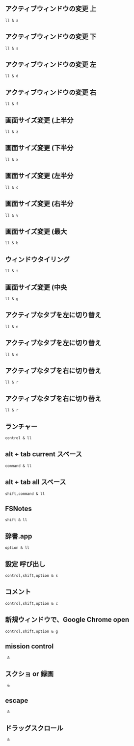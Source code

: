 ## アクティブウィンドウの変更 上
```
ll & a
```
## アクティブウィンドウの変更 下
```
ll & s
```
## アクティブウィンドウの変更 左
```
ll & d
```
## アクティブウィンドウの変更 右
```
ll & f
```
## 画面サイズ変更 (上半分
```
ll & z
```
## 画面サイズ変更 (下半分
```
ll & x
```
## 画面サイズ変更 (左半分
```
ll & c
```
## 画面サイズ変更 (右半分
```
ll & v
```
## 画面サイズ変更 (最大
```
ll & b
```
## ウィンドウタイリング
```
ll & t
```
## 画面サイズ変更 (中央
```
ll & g
```
## アクティブなタブを左に切り替え
```
ll & e
```
## アクティブなタブを左に切り替え
```
ll & e
```
## アクティブなタブを右に切り替え
```
ll & r
```
## アクティブなタブを右に切り替え
```
ll & r
```
## ランチャー
```
control & ll
```
## alt + tab current スペース
```
command & ll
```
## alt + tab all スペース
```
shift,command & ll
```
## FSNotes
```
shift & ll
```
## 辞書.app
```
option & ll
```
## 設定 呼び出し
```
control,shift,option & s
```
## コメント
```
control,shift,option & c
```
## 新規ウィンドウで、Google Chrome open
```
control,shift,option & g
```
## mission control
```
 & 
```
## スクショ or 録画
```
 & 
```
## escape
```
 & 
```
## ドラッグスクロール
```
 & 
```
